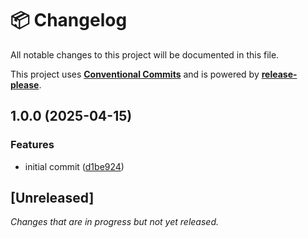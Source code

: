 # 📦 Changelog

All notable changes to this project will be documented in this file.

This project uses **[Conventional Commits](https://www.conventionalcommits.org/)** and is powered by **[release-please](https://github.com/googleapis/release-please)**.

## 1.0.0 (2025-04-15)


### Features

* initial commit ([d1be924](https://github.com/justedlev/kloudy/commit/d1be9240d195c257e4bae882534a64596400d6db))

## [Unreleased]

_Changes that are in progress but not yet released._

<!-- RELEASE PLEASE INSERT CHANGELOG HERE -->
